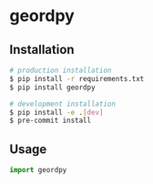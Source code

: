 # geordpy

<!-- add description here -->

## Installation

```bash
# production installation
$ pip install -r requirements.txt
$ pip install geordpy

# development installation
$ pip install -e .[dev]
$ pre-commit install
```

## Usage

```python
import geordpy
```